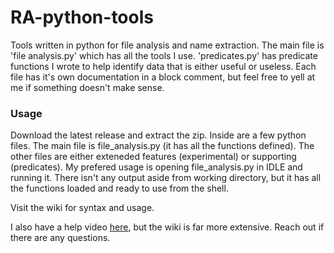 # RA-python-tools
Tools written in python for file analysis and name extraction.
The main file is 'file analysis.py' which has all the tools I use.
'predicates.py' has predicate functions I wrote to help identify data that is either useful or useless.
Each file has it's own documentation in a block comment, but feel free to yell at me if something doesn't make sense.



### Usage

Download the latest release and extract the zip. Inside are a few python files. The main file is file_analysis.py (it has all the functions defined). The other files are either exteneded features (experimental) or supporting (predicates). My prefered usage is opening file_analysis.py in IDLE and running it. There isn't any output aside from working directory, but it has all the functions loaded and ready to use from the shell.

Visit the wiki for syntax and usage.

I also have a help video [here](https://youtu.be/f5S-SsI30pw), but the wiki is far more extensive. Reach out if there are any questions.
